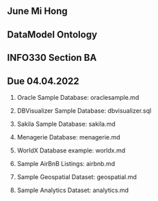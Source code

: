 ## June Mi Hong
## DataModel Ontology
## INFO330 Section BA
## Due 04.04.2022

1. Oracle Sample Database: oraclesample.md

2. DBVisualizer Sample Database: dbvisualizer.sql

3. Sakila Sample Database: sakila.md

4. Menagerie Database: menagerie.md

5. WorldX Database example: worldx.md

6. Sample AirBnB Listings: airbnb.md

7. Sample Geospatial Dataset: geospatial.md

8. Sample Analytics Dataset: analytics.md